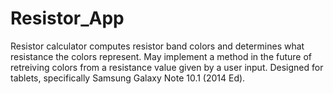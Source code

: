 # Resistor_App
Resistor calculator computes resistor band colors and determines what resistance the colors represent. 
May implement a method in the future of retreiving colors from a resistance value given by a user input.
Designed for tablets, specifically Samsung Galaxy Note 10.1 (2014 Ed).
